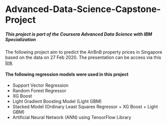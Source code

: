 # Advanced-Data-Science-Capstone-Project

##### This project is part of the _Coursera Advanced Data Science with IBM Specialization_

The following project aim to predict the AirBnB property prices in Singapore based on the data on 27 Feb 2020. The presentation can be access via this [link](https://youtu.be/7kGbxYMpL9U) 

#### The following regression models were used in this project 
* Support Vector Regression
* Random Forest Regressor
* XG Boost 
* Light Gradient Boosting Model (Light GBM)
* Stacked Model (Ordinary Least Squares Regressor + XG Boost + Light GBM)
* Artificial Neural Network (ANN) using TensorFlow Library

